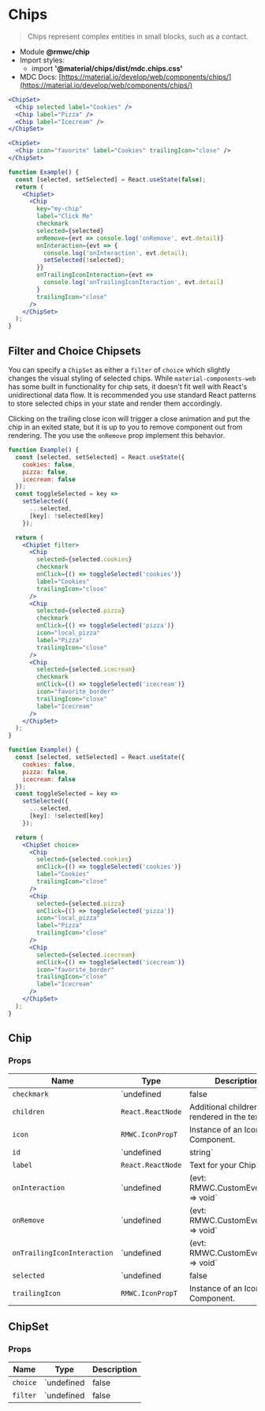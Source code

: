 # Chips

> Chips represent complex entities in small blocks, such as a contact.

- Module **@rmwc/chip**
- Import styles:
  - import **'@material/chips/dist/mdc.chips.css'**
- MDC Docs: [https://material.io/develop/web/components/chips/](https://material.io/develop/web/components/chips/)

```jsx
<ChipSet>
  <Chip selected label="Cookies" />
  <Chip label="Pizza" />
  <Chip label="Icecream" />
</ChipSet>
```

```jsx
<ChipSet>
  <Chip icon="favorite" label="Cookies" trailingIcon="close" />
</ChipSet>
```

```jsx
function Example() {
  const [selected, setSelected] = React.useState(false);
  return (
    <ChipSet>
      <Chip
        key="my-chip"
        label="Click Me"
        checkmark
        selected={selected}
        onRemove={evt => console.log('onRemove', evt.detail)}
        onInteraction={evt => {
          console.log('onInteraction', evt.detail);
          setSelected(!selected);
        }}
        onTrailingIconInteraction={evt =>
          console.log('onTrailingIconIteraction', evt.detail)
        }
        trailingIcon="close"
      />
    </ChipSet>
  );
}
```

## Filter and Choice Chipsets

You can specify a `ChipSet` as either a `filter` of `choice` which slightly changes the visual styling of selected chips. While `material-components-web` has some built in functionality for chip sets, it doesn't fit well with React's unidirectional data flow. It is recommended you use standard React patterns to store selected chips in your state and render them accordingly.

Clicking on the trailing close icon will trigger a close animation and put the chip in an exited state, but it is up to you to remove component out from rendering. The you use the `onRemove` prop implement this behavior.

```jsx
function Example() {
  const [selected, setSelected] = React.useState({
    cookies: false,
    pizza: false,
    icecream: false
  });
  const toggleSelected = key =>
    setSelected({
      ...selected,
      [key]: !selected[key]
    });

  return (
    <ChipSet filter>
      <Chip
        selected={selected.cookies}
        checkmark
        onClick={() => toggleSelected('cookies')}
        label="Cookies"
        trailingIcon="close"
      />
      <Chip
        selected={selected.pizza}
        checkmark
        onClick={() => toggleSelected('pizza')}
        icon="local_pizza"
        label="Pizza"
        trailingIcon="close"
      />
      <Chip
        selected={selected.icecream}
        checkmark
        onClick={() => toggleSelected('icecream')}
        icon="favorite_border"
        trailingIcon="close"
        label="Icecream"
      />
    </ChipSet>
  );
}
```

```jsx
function Example() {
  const [selected, setSelected] = React.useState({
    cookies: false,
    pizza: false,
    icecream: false
  });
  const toggleSelected = key =>
    setSelected({
      ...selected,
      [key]: !selected[key]
    });

  return (
    <ChipSet choice>
      <Chip
        selected={selected.cookies}
        onClick={() => toggleSelected('cookies')}
        label="Cookies"
        trailingIcon="close"
      />
      <Chip
        selected={selected.pizza}
        onClick={() => toggleSelected('pizza')}
        icon="local_pizza"
        label="Pizza"
        trailingIcon="close"
      />
      <Chip
        selected={selected.icecream}
        onClick={() => toggleSelected('icecream')}
        icon="favorite_border"
        trailingIcon="close"
        label="Icecream"
      />
    </ChipSet>
  );
}
```

## Chip
### Props

| Name | Type | Description |
|------|------|-------------|
| `checkmark` | `undefined | false | true` | Includes an optional checkmark for the chips selected state. |
| `children` | `React.ReactNode` | Additional children will be rendered in the text area. |
| `icon` | `RMWC.IconPropT` | Instance of an Icon Component. |
| `id` | `undefined | string` | An optional chip ID that will be included in callback evt.detail. If this is not passed, RMWC will attempt to use the "key" prop if present. |
| `label` | `React.ReactNode` | Text for your Chip. |
| `onInteraction` | `undefined | (evt: RMWC.CustomEventT<>) => void` | A callback for click or enter key. This should be used over onClick for accessibility reasons. |
| `onRemove` | `undefined | (evt: RMWC.CustomEventT<>) => void` | A callback that is fired once the chip is in an exited state from removing it. |
| `onTrailingIconInteraction` | `undefined | (evt: RMWC.CustomEventT<>) => void` | A callback for click or enter key for the trailing icon. material-components-web always treats this as an intent to remove the chip. |
| `selected` | `undefined | false | true` | makes the Chip appear selected. |
| `trailingIcon` | `RMWC.IconPropT` | Instance of an Icon Component. |


## ChipSet
### Props

| Name | Type | Description |
|------|------|-------------|
| `choice` | `undefined | false | true` | Creates a choice chipset |
| `filter` | `undefined | false | true` | Creates a filter chipset |


